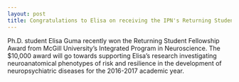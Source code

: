 ```yaml
---
layout: post
title: Congratulations to Elisa on receiving the IPN's Returning Student Award!
---
```

Ph.D. student Elisa Guma recently won the Returning Student Fellowship Award from McGill University’s Integrated Program in Neuroscience. The $10,000 award will go towards supporting Elisa’s research investigating neuroanatomical phenotypes of risk and resilience in the development of neuropsychiatric diseases for the 2016-2017 academic year.  
